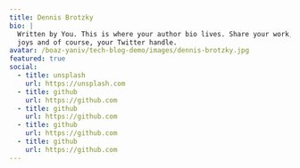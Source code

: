 ```yaml
---
title: Dennis Brotzky
bio: |
  Written by You. This is where your author bio lives. Share your work, your
  joys and of course, your Twitter handle.
avatar: /boaz-yaniv/tech-blog-demo/images/dennis-brotzky.jpg
featured: true
social:
  - title: unsplash
    url: https://unsplash.com
  - title: github
    url: https://github.com
  - title: github
    url: https://github.com
  - title: github
    url: https://github.com
  - title: github
    url: https://github.com
---
```

